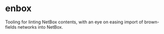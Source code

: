 # enbox
Tooling for linting NetBox contents, with an eye on easing import of brown-fields networks into NetBox.
